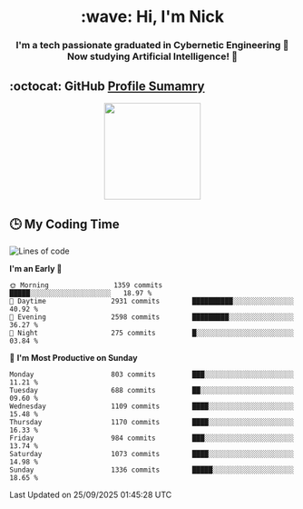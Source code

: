 <h1 align="center">:wave: Hi, I'm Nick</h1>

<h3 align="center">I'm a tech passionate graduated in Cybernetic Engineering 🤖<br>
Now studying Artificial Intelligence! 🧠</h3>


## :octocat: GitHub <a href="https://github.com/vn7n24fzkq/github-profile-summary-cards">Profile Sumamry</a>

<p align="center">
   <img style="height:170px;display:inline-block"  src="http://github-profile-summary-cards.vercel.app/api/cards/profile-details?username=CodeClimberNT&theme=github_dark" />
<!--    <img style="height:170px;display:inline-block"  src="http://github-profile-summary-cards.vercel.app/api/cards/repos-per-language?username=CodeClimberNT&theme=github_dark&exclude=" /> -->
</p>

 ## :clock3: My Coding Time 
 
<!--START_SECTION:waka-->
![Lines of code](https://img.shields.io/badge/From%20Hello%20World%20I%27ve%20Written-19.9%20million%20lines%20of%20code-blue)

**I'm an Early 🐤** 

```text
🌞 Morning                1359 commits        █████░░░░░░░░░░░░░░░░░░░░   18.97 % 
🌆 Daytime                2931 commits        ██████████░░░░░░░░░░░░░░░   40.92 % 
🌃 Evening                2598 commits        █████████░░░░░░░░░░░░░░░░   36.27 % 
🌙 Night                  275 commits         █░░░░░░░░░░░░░░░░░░░░░░░░   03.84 % 
```
📅 **I'm Most Productive on Sunday** 

```text
Monday                   803 commits         ███░░░░░░░░░░░░░░░░░░░░░░   11.21 % 
Tuesday                  688 commits         ██░░░░░░░░░░░░░░░░░░░░░░░   09.60 % 
Wednesday                1109 commits        ████░░░░░░░░░░░░░░░░░░░░░   15.48 % 
Thursday                 1170 commits        ████░░░░░░░░░░░░░░░░░░░░░   16.33 % 
Friday                   984 commits         ███░░░░░░░░░░░░░░░░░░░░░░   13.74 % 
Saturday                 1073 commits        ████░░░░░░░░░░░░░░░░░░░░░   14.98 % 
Sunday                   1336 commits        █████░░░░░░░░░░░░░░░░░░░░   18.65 % 
```



 Last Updated on 25/09/2025 01:45:28 UTC
<!--END_SECTION:waka-->

